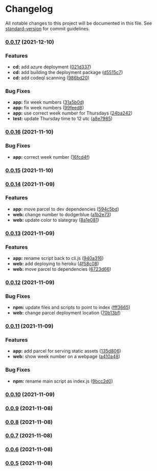 # Changelog

All notable changes to this project will be documented in this file. See [standard-version](https://github.com/conventional-changelog/standard-version) for commit guidelines.

### [0.0.17](https://github.com/mrako/week-number/compare/v0.0.16...v0.0.17) (2021-12-10)


### Features

* **cd:** add azure deployment ([021d337](https://github.com/mrako/week-number/commit/021d337669aed06030393b1810c1cfb406e42d12))
* **cd:** add building the deployment package ([d5515c7](https://github.com/mrako/week-number/commit/d5515c76ea29776654e6c1e384df83447bc38b22))
* **cd:** add codeql scanning ([986bd20](https://github.com/mrako/week-number/commit/986bd2090329c7846fd179fa8a8016ef0428abd4))


### Bug Fixes

* **app:** fix week numbers ([31a5b0d](https://github.com/mrako/week-number/commit/31a5b0d1f48c9521e01fc4d469c08620658582b6))
* **app:** fix week numbers ([99feed8](https://github.com/mrako/week-number/commit/99feed8ac2dba70c67892d07903998ea3b726791))
* **app:** use correct week number for Thursdays ([24ba242](https://github.com/mrako/week-number/commit/24ba2428b588d74569e97bd49e234c9804b10135))
* **test:** update Thursday time to 12 utc ([a8e7985](https://github.com/mrako/week-number/commit/a8e79859676957c524cb7af6326a8197c0f9f908))

### [0.0.16](https://github.com/mrako/week-number/compare/v0.0.15...v0.0.16) (2021-11-10)


### Bug Fixes

* **app:** correct week number ([16fcd4f](https://github.com/mrako/week-number/commit/16fcd4ff52f23d79e1c2d2bc29de67799489252c))

### [0.0.15](https://github.com/mrako/week-number/compare/v0.0.14...v0.0.15) (2021-11-10)

### [0.0.14](https://github.com/mrako/week-number/compare/v0.0.13...v0.0.14) (2021-11-09)


### Features

* **app:** move parcel to dev dependencies ([594c5bd](https://github.com/mrako/week-number/commit/594c5bd726a11fd61e944b28c040e5869f33dff3))
* **web:** change number to dodgerblue ([a1b2e73](https://github.com/mrako/week-number/commit/a1b2e73fb45d9c23d442c7455dcb002bff67cba0))
* **web:** update color to slategray ([8a1e081](https://github.com/mrako/week-number/commit/8a1e081c4cc616178a2ccad7b44b252d697e3e69))

### [0.0.13](https://github.com/mrako/week-number/compare/v0.0.12...v0.0.13) (2021-11-09)


### Features

* **app:** rename script back to cli.js ([940a316](https://github.com/mrako/week-number/commit/940a31664293f2bca69c1e4e982e22c4c6a35bbc))
* **web:** add deploying to heroku ([4f58c08](https://github.com/mrako/week-number/commit/4f58c089f8642187ef9ad8d7ca07749bbb8f86ab))
* **web:** move parcel to dependencies ([6723d66](https://github.com/mrako/week-number/commit/6723d66c869af28b1c5fd5ced7383304d8f7f143))

### [0.0.12](https://github.com/mrako/week-number/compare/v0.0.11...v0.0.12) (2021-11-09)


### Bug Fixes

* **npm:** update files and scripts to point to index ([fff3665](https://github.com/mrako/week-number/commit/fff3665613c9ef917c3b8b7c15df44243f8fa3c4))
* **web:** change parcel deployment location ([70b13bf](https://github.com/mrako/week-number/commit/70b13bf1762bf6fae0f393e787713419bee2d7ee))

### [0.0.11](https://github.com/mrako/week-number/compare/v0.0.10...v0.0.11) (2021-11-09)


### Features

* **app:** add parcel for serving static assets ([135d806](https://github.com/mrako/week-number/commit/135d806c8b8be0bc0609bcbb7147425879ac4e7f))
* **web:** show week number on a webpage ([a410a48](https://github.com/mrako/week-number/commit/a410a4829de93a347382ed51832692f8ab68d16d))


### Bug Fixes

* **npm:** rename main script as index.js ([9bcc2d0](https://github.com/mrako/week-number/commit/9bcc2d00e4dddd744991b688b8cee077d032f3cc))

### [0.0.10](https://github.com/mrako/week-number/compare/v0.0.9...v0.0.10) (2021-11-09)

### [0.0.9](https://github.com/mrako/week-number/compare/v0.0.8...v0.0.9) (2021-11-08)

### [0.0.8](https://github.com/mrako/week-number/compare/v0.0.7...v0.0.8) (2021-11-08)

### [0.0.7](https://github.com/mrako/week-number/compare/v0.0.6...v0.0.7) (2021-11-08)

### [0.0.6](https://github.com/mrako/week-number/compare/v0.0.5...v0.0.6) (2021-11-08)

### [0.0.5](https://github.com/mrako/week-number/compare/v0.0.4...v0.0.5) (2021-11-08)
